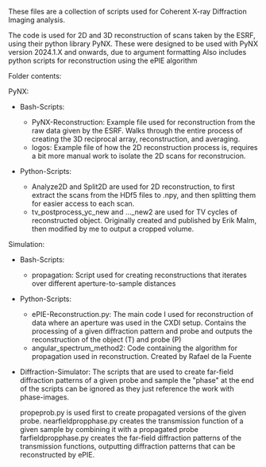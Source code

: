 These files are a collection of scripts used for Coherent X-ray Diffraction Imaging analysis.

The code is used for 2D and 3D reconstruction of scans taken by the ESRF, using their python library PyNX.
These were designed to be used with PyNX version 2024.1.X and onwards, due to argument formatting
Also includes python scripts for reconstruction using the ePIE algorithm

Folder contents:

PyNX:
- Bash-Scripts:
  - PyNX-Reconstruction:
      Example file used for reconstruction from the raw data given by the ESRF.
      Walks through the entire process of creating the 3D reciprocal array, reconstruction, and averaging.
  - logos:
      Example file of how the 2D reconstruction process is, requires a bit more manual work to isolate the 2D scans for reconstrucion.
    
- Python-Scripts:
  - Analyze2D and Split2D are used for 2D reconstruction, to first extract the scans from the HDf5 files to .npy, and then splitting them for easier access to each scan.
  - tv_postprocess_yc_new and ..._new2 are used for TV cycles of reconstructed object. Originally created and published by Erik Malm, then modified by me to output a cropped volume.

Simulation:
- Bash-Scripts:
  - propagation:
      Script used for creating reconstructions that iterates over different aperture-to-sample distances
      
- Python-Scripts:
    - ePIE-Reconstruction.py:
      The main code I used for reconstruction of data where an aperture was used in the CXDI setup.
      Contains the processing of a given diffraction pattern and probe and outputs the reconstruction of the object (T) and probe (P)
  - angular_spectrum_method2:
      Code containing the algorithm for propagation used in reconstruction. Created by Rafael de la Fuente

- Diffraction-Simulator:
  The scripts that are used to create far-field diffraction patterns of a given probe and sample
  the "phase" at the end of the scripts can be ignored as they just reference the work with phase-images.
  
  propeprob.py is used first to create propagated versions of the given probe.
  nearfieldpropphase.py creates the transmission function of a given sample by combining it with a propagated probe
  farfieldpropphase.py creates the far-field diffraction patterns of the transmission functions, outputting diffraction patterns that can be reconstructed by ePIE.
